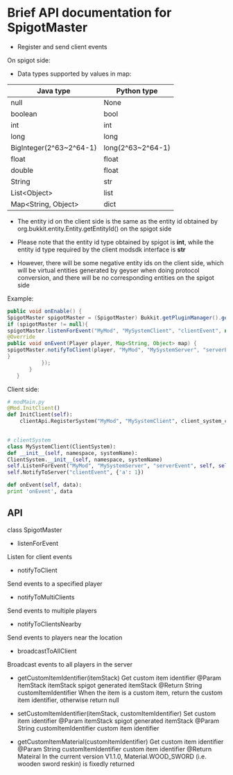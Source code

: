 # Brief API documentation for SpigotMaster 

- Register and send client events 

On spigot side: 

- Data types supported by values in map: 

| Java type | Python type | 
| ----------------------- | ----------------- | 
| null | None | 
| boolean | bool | 
| int | int | 
| long | long | 
| BigInteger(2^63~2^64-1) | long(2^63~2^64-1) | 
| float | float | 
| double | float | 
| String | str | 
| List\<Object\> | list | 
| Map<String, Object> | dict | 

- The entity id on the client side is the same as the entity id obtained by org.bukkit.entity.Entity.getEntityId() on the spigot side 

- Please note that the entity id type obtained by spigot is **int**, while the entity id type required by the client modsdk interface is **str** 

- However, there will be some negative entity ids on the client side, which will be virtual entities generated by geyser when doing protocol conversion, and there will be no corresponding entities on the spigot side 

Example: 

```java 
public void onEnable() { 
SpigotMaster spigotMaster = (SpigotMaster) Bukkit.getPluginManager().getPlugin("SpigotMaster"); 
if (spigotMaster != null){ 
spigotMaster.listenForEvent("MyMod", "MySystemClient", "clientEvent", new PyRpcHandler() { 
@Override 
public void onEvent(Player player, Map<String, Object> map) { 
spigotMaster.notifyToClient(player, "MyMod", "MySystemServer", "serverEvent", map); 
} 
           });
       }
   }
   ```
   
   Client side:
   
   ```python
   # modMain.py
   @Mod.InitClient()
   def InitClient(self):
       clientApi.RegisterSystem("MyMod", "MySystemClient", client_system_class_path)

       
   # clientSystem 
class MySystemClient(ClientSystem): 
def __init__(self, namespace, systemName): 
ClientSystem.__init__(self, namespace, systemName) 
self.ListenForEvent("MyMod", "MySystemServer", "serverEvent", self, self.onEvent) 
self.NotifyToServer("clientEvent", {'a': 1}) 

def onEvent(self, data): 
print 'onEvent', data 
``` 

## API 

class SpigotMaster 

- listenForEvent 

Listen for client events 

- notifyToClient 

Send events to a specified player 

- notifyToMultiClients 

Send events to multiple players 

- notifyToClientsNearby 

Send events to players near the location 

- broadcastToAllClient 

Broadcast events to all players in the server 

- getCustomItemIdentifier(itemStack) 
Get custom item identifier 
@Param ItemStack itemStack spigot generated itemStack 
@Return String customItemIdentifier When the item is a custom item, return the custom item identifier, otherwise return null 

- setCustomItemIdentifier(itemStack, customItemIdentifier) 
Set custom item identifier 
@Param itemStack spigot generated itemStack 
@Param String customItemIdentifier custom item identifier 

- getCustomItemMaterial(customItemIdentifier) 
Get custom item identifier 
@Param String customItemIdentifier custom item identifier 
@Return Mateiral In the current version V1.1.0, Material.WOOD_SWORD (i.e. wooden sword reskin) is fixedly returned